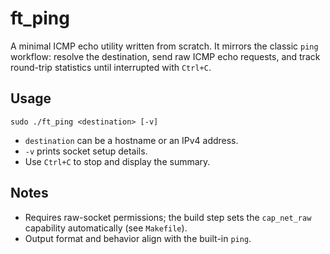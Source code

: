 # ft_ping

A minimal ICMP echo utility written from scratch. It mirrors the classic `ping` workflow: resolve the destination, send raw ICMP echo requests, and track round-trip statistics until interrupted with `Ctrl+C`.

## Usage

```
sudo ./ft_ping <destination> [-v]
```

- `destination` can be a hostname or an IPv4 address.
- `-v` prints socket setup details.
- Use `Ctrl+C` to stop and display the summary.

## Notes

- Requires raw-socket permissions; the build step sets the `cap_net_raw` capability automatically (see `Makefile`).
- Output format and behavior align with the built-in `ping`.